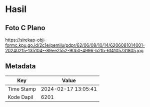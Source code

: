 # Hasil

## Foto C Plano

https://sirekap-obj-formc.kpu.go.id/2c1e/pemilu/pdpr/62/06/08/10/14/6206081014001-20240215-135104--89ee2552-90b0-4996-b2fb-6f4105731805.jpg


## Metadata

| Key        | Value               |
| ---------- | ------------------- |
| Time Stamp | 2024-02-17 13:05:41 |
| Kode Dapil | 6201                |



